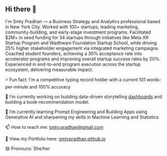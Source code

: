 ## Hi there 👋

I'm Smty Pradhan — a Business Strategy and Analytics professional based in New York City.
Worked with 100+ startups, leading marketing, community-building, and early-stage investment programs. Facilitated $2M+ in seed funding for 34 startups through initiatives like Meta XR Startup Program and Wadhwani Foundation Startup School, while driving 25% higher stakeholder engagement via integrated marketing campaigns. Coached student founders, achieving a 30% acceptance rate into accelerator programs and improving overall startup success rates by 20%. Experienced in end-to-end program execution across the startup ecosystem, delivering measurable impact.

⚡ Fun fact: I'm a competitive typing record holder with a current 101 words-per-minute and 100% accuracy

🔭 I’m currently working on building data-driven storytelling [dashboards](https://public.tableau.com/app/profile/smriti3730/vizzes) and building a book-recommendation model.

🌱 I’m currently learning Prompt Engineering and Building Apps using Generative AI and sharpening my skills in Machine Learning and Statistics

📫 How to reach me: smty.pradhan@gmail.com 

💼 View my Portfolio here: [smtypradhan.github.io](https://smtypradhan.github.io/)

😄 Pronouns: She/her

